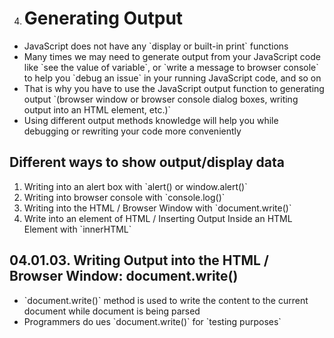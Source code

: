 4.  # Generating Output

- JavaScript does not have any \`display or built-in print\` functions
- Many times we may need to generate output from your JavaScript code like \`see the value of variable\`, or \`write a message to browser console\` to help you \`debug an issue\` in your running JavaScript code, and so on
- That is why you have to use the JavaScript output function to generating output \`(browser window or browser console dialog boxes, writing output into an HTML element, etc.)\`
- Using different output methods knowledge will help you while debugging or rewriting your code more conveniently

## Different ways to show output/display data

1.  Writing into an alert box with \`alert() or window.alert()\`
2.  Writing into browser console with \`console.log()\`
3.  Writing into the HTML / Browser Window with \`document.write()\`
4.  Write into an element of HTML / Inserting Output Inside an HTML Element with \`innerHTML\`

## 04.01.03. Writing Output into the HTML / Browser Window: document.write()

- \`document.write()\` method is used to write the content to the current document while document is being parsed
- Programmers do ues \`document.write()\` for \`testing purposes\`
